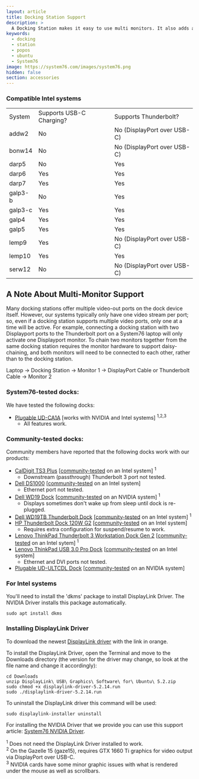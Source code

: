 ```yaml
---
layout: article
title: Docking Station Support
description: >
  A Docking Station makes it easy to use multi monitors. It also adds an ethernet port, multi USB ports and more while only using one USB 3.0 port on your laptop.
keywords:
  - docking
  - station
  - popos
  - ubuntu
  - System76
image: https://system76.com/images/system76.png
hidden: false
section: accessories
---
```


### Compatible Intel systems

<table>
<tbody>
<tr style="height: 23px;">
<td style="height: 23px;">System </td>
<td style="height: 23px;">Supports USB-C Charging?</td>
<td style="height: 23px;">Supports Thunderbolt?</td>
</tr>
<tr style="height: 23px;">
<td style="height: 23px;">addw2</td>
<td style="height: 23px;">No</td>
<td style="height: 23px;">No (DisplayPort over USB-C)</td>
</tr>
<tr style="height: 23px;">
<td style="height: 23px;">bonw14</td>
<td style="height: 23px;">No</td>
<td style="height: 23px;">No (DisplayPort over USB-C)</td>
</tr>
<tr style="height: 23px;">
<td style="height: 23px;">darp5</td>
<td style="height: 23px;">No</td>
<td style="height: 23px;">Yes</td>
</tr>
<tr style="height: 23px;">
<td style="height: 23px;">darp6</td>
<td style="height: 23px;">Yes</td>
<td style="height: 23px;">Yes</td>
</tr>
<tr style="height: 23px;">
<td style="height: 23px;">darp7</td>
<td style="height: 23px;">Yes</td>
<td style="height: 23px;">Yes</td>
</tr>
<tr style="height: 23px;">
<td style="height: 23px;">galp3-b</td>
<td style="height: 23px;">No</td>
<td style="height: 23px;">Yes</td>
</tr>
<tr style="height: 23px;">
<td style="height: 23px;">galp3-c</td>
<td style="height: 23px;">Yes</td>
<td style="height: 23px;">Yes</td>
</tr>
<tr style="height: 23px;">
<td style="height: 23px;">galp4</td>
<td style="height: 23px;">Yes</td>
<td style="height: 23px;">Yes</td>
</tr>
<tr style="height: 23px;">
<td style="height: 23px;">galp5</td>
<td style="height: 23px;">Yes</td>
<td style="height: 23px;">Yes</td>
</tr>
<tr style="height: 23px;">
<td style="height: 23px;">lemp9</td>
<td style="height: 23px;">Yes</td>
<td style="height: 23px;">No (DisplayPort over USB-C)</td>
</tr>
<tr style="height: 23px;">
<td style="height: 23px;">lemp10</td>
<td style="height: 23px;">Yes</td>
<td style="height: 23px;">Yes</td>
</tr>
<tr style="height: 23px;">
<td style="height: 23px;">serw12</td>
<td style="height: 23px;">No</td>
<td style="height: 23px;">No (DisplayPort over USB-C)</td>
</tr>
</tbody>
</table>

## A Note About Multi-Monitor Support

Many docking stations offer multiple video-out ports on the dock device itself. However, our systems typically only have one video stream per port; so, even if a docking station supports multiple video ports, only one at a time will be active. For example, connecting a docking station with two Displayport ports to the Thunderbolt port on a System76 laptop will only activate one Displayport monitor. To chain two monitors together from the same docking station requires the monitor hardware to support daisy-chaining, and both monitors will need to be connected to each other, rather than to the docking station.

Laptop -> Docking Station -> Monitor 1 -> DisplayPort Cable or Thunderbolt Cable -> Monitor 2

### System76-tested docks:

We have tested the following docks:
 - [Plugable UD-CA1A](https://plugable.com/products/ud-ca1a/) [works with NVIDIA and Intel systems] <sup>1,2,3</sup>
   - All features work.
 
### Community-tested docks:

Community members have reported that the following docks work with our products:
 - [CalDigit TS3 Plus](https://www.caldigit.com/ts3-plus/) [[community-tested](https://github.com/system76/docs/pull/417) on an Intel system] <sup>1</sup>
   - Downstream (passthrough) Thunderbolt 3 port not tested.
 - [Dell DS1000](https://www.dell.com/support/manuals/us/en/04/dell-dockstand-ds1000/ds1000_docking_stand_ug_publication/technical-specifications?guid=guid-1ad58fe1-dd33-4ebc-bac1-8e6a9083eb35&lang=en-us) [[community-tested](https://github.com/system76/docs/pull/431) on an Intel system]
   - Ethernet port not tested.
 - [Dell WD19 Dock](https://www.dell.com/en-us/work/shop/dell-dock-wd19-90w-power-delivery-130w-ac/apd/210-ARIO/pc-accessories) [[community-tested](https://github.com/system76/docs/pull/518) on an NVIDIA system] <sup>1</sup>
   - Displays sometimes don't wake up from sleep until dock is re-plugged.
 - [Dell WD19TB Thunderbolt Dock](https://www.dell.com/en-us/work/shop/dell-thunderbolt-dock-wd19tb/apd/210-arik/pc-accessories) [[community-tested](https://github.com/system76/docs/pull/206) on an Intel system] <sup>1</sup>
 - [HP Thunderbolt Dock 120W G2](https://www.amazon.com/gp/product/B07DPKVYXR/ref=ppx_yo_dt_b_asin_title_o00_s01?ie=UTF8&psc=1) [[community-tested](https://github.com/system76/docs/pull/231) on an Intel system]
   - Requires extra configuration for suspend/resume to work.
 - [Lenovo ThinkPad Thunderbolt 3 Workstation Dock Gen 2](https://www.lenovo.com/us/en/accessories-and-monitors/docking/universal-cable-docks-thunderbolt/TBT-WS-Dock-Gen-2/p/40ANY230US) [[community-tested](https://github.com/system76/docs/pull/517) on an Intel sytem] <sup>1</sup>
 - [Lenovo ThinkPad USB 3.0 Pro Dock](https://support.lenovo.com/us/en/solutions/acc100184-thinkpad-usb-30-pro-dock-overview-and-service-parts) [[community-tested](https://github.com/system76/docs/pull/523) on an Intel system]
   - Ethernet and DVI ports not tested. 
 - [Plugable UD-ULTCDL Dock](https://plugable.com/products/ud-ultcdl/) [[community-tested](https://github.com/system76/docs/pull/518) on an NVIDIA system]

### For Intel systems

You'll need to install the 'dkms' package to install DisplayLink Driver. The NVIDIA Driver installs this package automatically.

```
sudo apt install dkms
```

### Installing DisplayLink Driver

To download the newest [DisplayLink driver](http://www.displaylink.com/downloads/ubuntu) with the link in orange.

To install the DisplayLink Driver, open the Terminal and move to the Downloads directory (the version for the driver may change, so look at the file name and change it accordingly):

```
cd Downloads
unzip DisplayLink\ USB\ Graphics\ Software\ for\ Ubuntu\ 5.2.zip
sudo chmod +x displaylink-driver-5.2.14.run
sudo ./displaylink-driver-5.2.14.run
```

To uninstall the DisplayLink driver this command will be used:

```
sudo displaylink-installer uninstall
```

For installing the NVIDIA Driver that we provide you can use this support article: [System76 NVIDIA Driver](http://support.system76.com/articles/system76-driver/).

<sup>1</sup> Does not need the DisplayLink Driver installed to work.  
<sup>2</sup> On the Gazelle 15 (gaze15), requires GTX 1660 Ti graphics for video output via DisplayPort over USB-C.  
<sup>3</sup> NVIDIA cards have some minor graphic issues with what is rendered under the mouse as well as scrollbars.
